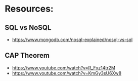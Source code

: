 # Resources:

## SQL vs NoSQL
- https://www.mongodb.com/nosql-explained/nosql-vs-sql

## CAP Theorem
- https://www.youtube.com/watch?v=R_Fxz14tr2M
- https://www.youtube.com/watch?v=KmGy3sU6Xw8
